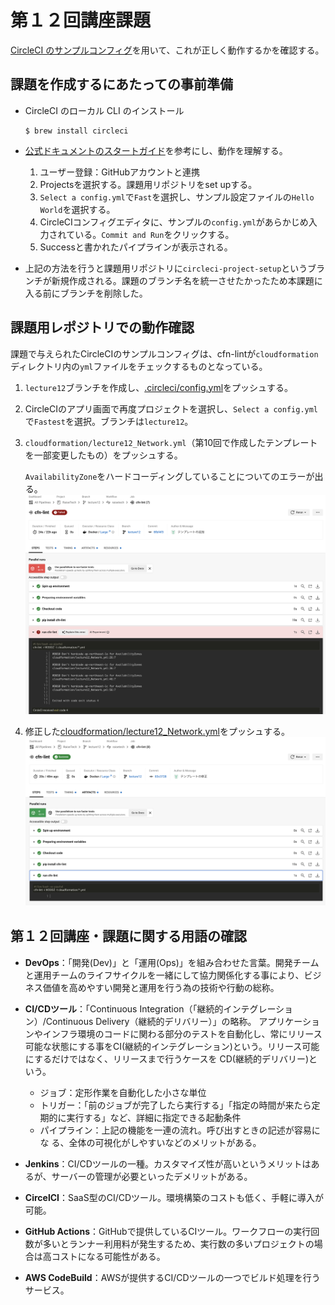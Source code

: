 # 第１２回講座課題

[CircleCI のサンプルコンフィグ](https://github.com/MasatoshiMizumoto/raisetech_documents/tree/main/aws/samples/circleci)を用いて、これが正しく動作するかを確認する。


## 課題を作成するにあたっての事前準備
* CircleCI のローカル CLI のインストール
    ```
    $ brew install circleci
    ```
* [公式ドキュメントのスタートガイド](https://circleci.com/docs/ja/getting-started/)を参考にし、動作を理解する。

    1. ユーザー登録：GitHubアカウントと連携
    2. Projectsを選択する。課題用リポジトリをset upする。
    3. `Select a config.yml`で`Fast`を選択し、サンプル設定ファイルの`Hello World`を選択する。
    4. CircleCIコンフィグエディタに、サンプルの`config.yml`があらかじめ入力されている。`Commit and Run`をクリックする。
    5. Successと書かれたパイプラインが表示される。

* 上記の方法を行うと課題用リポジトリに`circleci-project-setup`というブランチが新規作成される。課題のブランチ名を統一させたかったため本課題に入る前にブランチを削除した。


## 課題用レポジトリでの動作確認
課題で与えられたCircleCIのサンプルコンフィグは、cfn-lintが`cloudformation`ディレクトリ内の`yml`ファイルをチェックするものとなっている。

1. `lecture12`ブランチを作成し、[.circleci/config.yml](../.circleci/config.yml)をプッシュする。
2. CircleCIのアプリ画面で再度プロジェクトを選択し、`Select a config.yml`で`Fastest`を選択。ブランチは`lecture12`。
3. `cloudformation/lecture12_Network.yml`（第10回で作成したテンプレートを一部変更したもの）をプッシュする。

    `AvailabilityZone`をハードコーディングしていることについてのエラーが出る。
    ![Failed](./lecture12-images/12-01_Failed.png)

4. 修正した[cloudformation/lecture12_Network.yml](../cloudformation/lecture12_Network.yml)をプッシュする。
![Success](./lecture12-images/12-02_Success.png)


## 第１２回講座・課題に関する用語の確認
* **DevOps**：「開発(Dev)」と「運用(Ops)」を組み合わせた言葉。開発チームと運用チームのライフサイクルを一緒にして協力関係化する事により、ビジネス価値を高めやすい開発と運用を行う為の技術や行動の総称。

* **CI/CDツール**：「Continuous Integration（「継続的インテグレーション）/Continuous Delivery（継続的デリバリー）」の略称。
アプリケーションやインフラ環境のコードに関わる部分のテストを自動化し、常にリリース可能な状態にする事をCI(継続的インテグレーション)という。リリース可能にするだけではなく、リリースまで行うケースを CD(継続的デリバリー)という。
    * ジョブ：定形作業を自動化した小さな単位
    * トリガー：「前のジョブが完了したら実行する」「指定の時間が来たら定期的に実行する」など、詳細に指定できる起動条件
    * パイプライン：上記の機能を一連の流れ。呼び出すときの記述が容易にな
る、全体の可視化がしやすいなどのメリットがある。

* **Jenkins**：CI/CDツールの一種。カスタマイズ性が高いというメリットはあるが、サーバーの管理が必要といったデメリットがある。

* **CircelCI**：SaaS型のCI/CDツール。環境構築のコストも低く、手軽に導入が可能。

* **GitHub Actions**：GitHubで提供しているCIツール。ワークフローの実行回数が多いとランナー利用料が発生するため、実行数の多いプロジェクトの場合は高コストになる可能性がある。

* **AWS CodeBuild**：AWSが提供するCI/CDツールの一つでビルド処理を行うサービス。
